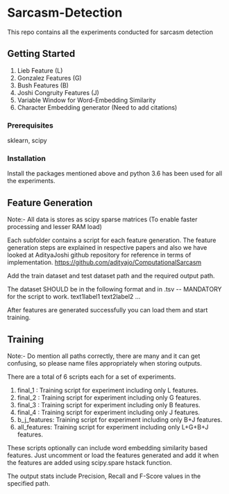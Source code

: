 # Sarcasm-Detection
This repo contains all the experiments conducted for sarcasm detection

## Getting Started
1. Lieb Feature (L)
2. Gonzalez Features (G)
3. Bush Features (B)
4. Joshi Congruity Features (J)
5. Variable Window for Word-Embedding Similarity
6. Character Embedding generator
(Need to add citations)

### Prerequisites
sklearn, scipy

### Installation
Install the packages mentioned above and python 3.6 has been used for all the experiments.

## Feature Generation
Note:- All data is stores as scipy sparse matrices (To enable faster processing and lesser RAM load)

Each subfolder contains a script for each feature generation.
The feature generation steps are explained in respective papers and also we have looked at AdityaJoshi
github repository for reference in terms of implementation. https://github.com/adityajo/ComputationalSarcasm

Add the train dataset and test dataset path and the required output path.

The dataset SHOULD be in the following format and in .tsv -- MANDATORY for the script to work.
text1<tab>label1
text2<tab>label2
...

After features are generated successfully you can load them and start training.

## Training
Note:- Do mention all paths correctly, there are many and it can get confusing, so please name files appropriately
when storing outputs.

There are a total of 6 scripts each for a set of experiments.
1. final_1 : Training script for experiment including only L features. 
2. final_2 : Training script for experiment including only G features.
3. final_3 : Training script for experiment including only B features.
4. final_4 : Training script for experiment including only J features.
5. b_j_features: Training script for experiment including only B+J features.
6. all_features: Training script for experiment including only L+G+B+J features.

These scripts optionally can include word embedding similarity based features. Just uncomment or load the 
features generated and add it when the features are added using scipy.spare hstack function.

The output stats include Precision, Recall and F-Score values in the specified path.
